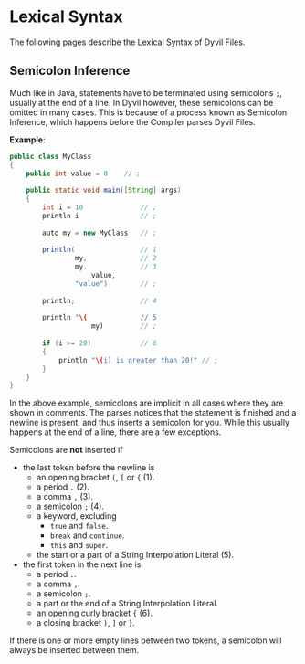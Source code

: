 # Lexical Syntax

The following pages describe the Lexical Syntax of Dyvil Files.

## Semicolon Inference

Much like in Java, statements have to be terminated using semicolons `;`, usually at the end of a line. In Dyvil however, these semicolons can be omitted in many cases. This is because of a process known as Semicolon Inference, which happens before the Compiler parses Dyvil Files.

**Example**:

```java
public class MyClass
{
    public int value = 0    // ;
    
    public static void main([String] args)
    {
        int i = 10              // ;
        println i               // ;
        
        auto my = new MyClass   // ;
        
        println(                // 1
                my,             // 2
                my.             // 3
                    value,
                "value")        // ;
        
        println;                // 4
        
        println "\(             // 5
                    my)         // ;
        
        if (i >= 20)            // 6
        {
            println "\(i) is greater than 20!" // ;
        }
    }
}
```

In the above example, semicolons are implicit in all cases where they are shown in comments. The parses notices that the statement is finished and a newline is present, and thus inserts a semicolon for you. While this usually happens at the end of a line, there are a few exceptions.

Semicolons are __not__ inserted if

- the last token before the newline is
    - an opening bracket `(`, `[` or `{` (1).
    - a period `.` (2).
    - a comma `,` (3).
    - a semicolon `;` (4).
    - a keyword, excluding
        - `true` and `false`.
        - `break` and `continue`.
        - `this` and `super`.
    - the start or a part of a String Interpolation Literal (5).
- the first token in the next line is
    - a period `.`.
    - a comma `,`.
    - a semicolon `;`.
    - a part or the end of a String Interpolation Literal.
    - an opening curly bracket `{` (6).
    - a closing bracket `)`, `]` or `}`.

If there is one or more empty lines between two tokens, a semicolon will always be inserted between them.
    